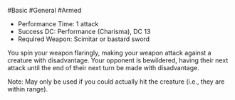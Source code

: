 #Basic #General #Armed
 
- Performance Time: 1 attack
- Success DC: Performance (Charisma), DC 13
- Required Weapon: Scimitar or bastard sword
 
You spin your weapon flaringly, making your weapon attack against a creature with disadvantage. Your opponent is bewildered, having their next attack until the end of their next turn be made with disadvantage.
 
Note: May only be used if you could actually hit the creature (i.e., they are within range).